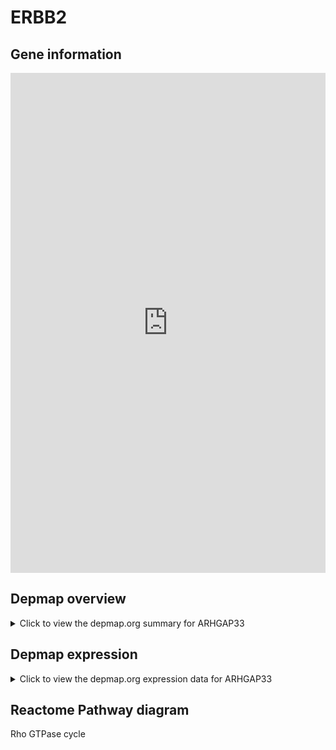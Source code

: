 <h1>ERBB2</h1>

<h2>Gene information</h2>
<iframe src="https://depmap.org/portal/gene/ARHGAP33?tab=about" style="border:none;width:100%;height:800px"></iframe>

<h2>Depmap overview</h2>
<details>
  <summary>Click to view the depmap.org summary for ARHGAP33</summary>
  <iframe src="https://depmap.org/portal/gene/ARHGAP33?tab=overview" style="border:none;width:100%;height:800px"></iframe>
</details>

<h2>Depmap expression</h2>
<details>
  <summary>Click to view the depmap.org expression data for ARHGAP33</summary>
  <iframe src="https://depmap.org/portal/gene/ARHGAP33?tab=characterization" style="border:none;width:100%;height:800px"></iframe>
</details>



<h2>Reactome Pathway diagram</h2>
Rho GTPase cycle
<div id="diagramHolder"></div>

<script>
    //Creating the Reactome Diagram widget
    //Take into account a proxy needs to be set up in your server side pointing to www.reactome.org
    function onReactomeDiagramReady(){  //This function is automatically called when the widget code is ready to be used
        var diagram = Reactome.Diagram.create({
            "placeHolder" : "diagramHolder",
            "width" : 900,
            "height" : 500
        });

        //Initialising it to the "Hemostasis" pathway
        diagram.loadDiagram("R-HSA-194840");

        //Adding different listeners

        diagram.onDiagramLoaded(function (loaded) {
            console.info("Loaded ", loaded);
            diagram.flagItems("BAD");
	    diagram.flagItems("Q92934");
            if (loaded == "R-HSA-194840") diagram.selectItem("R-HSA-194840");
        });

     }
</script>



